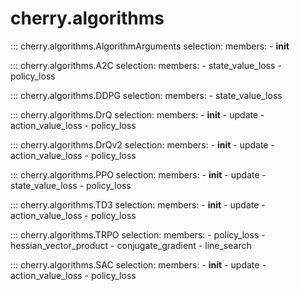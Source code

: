 
# cherry.algorithms

::: cherry.algorithms.AlgorithmArguments
    selection:
      members:
        - __init__

::: cherry.algorithms.A2C
    selection:
      members:
        - state_value_loss
        - policy_loss

::: cherry.algorithms.DDPG
    selection:
      members:
        - state_value_loss

::: cherry.algorithms.DrQ
    selection:
      members:
        - __init__
        - update
        - action_value_loss
        - policy_loss

::: cherry.algorithms.DrQv2
    selection:
      members:
        - __init__
        - update
        - action_value_loss
        - policy_loss

::: cherry.algorithms.PPO
    selection:
      members:
        - __init__
        - update
        - state_value_loss
        - policy_loss

::: cherry.algorithms.TD3
    selection:
      members:
        - __init__
        - update
        - action_value_loss
        - policy_loss

::: cherry.algorithms.TRPO
    selection:
      members:
        - policy_loss
        - hessian_vector_product
        - conjugate_gradient
        - line_search

::: cherry.algorithms.SAC
    selection:
      members:
        - __init__
        - update
        - action_value_loss
        - policy_loss
